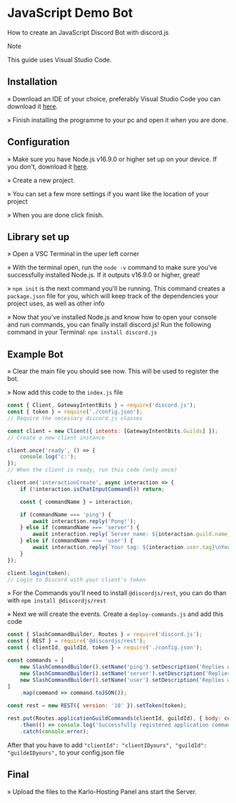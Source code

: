 # JavaScript Demo Bot

How to create an JavaScript Discord Bot with discord.js

> [!Note]
> This guide uses Visual Studio Code.

## Installation

» Download an IDE of your choice, preferably Visual Studio Code you can download it [here](https://code.visualstudio.com/download/).

» Finish installing the programme to your pc and open it when you are done.

## Configuration

» Make sure you have Node.js v16.9.0 or higher set up on your device. If you don't, download it [here](https://nodejs.org/en/).

» Create a new project.

» You can set a few more settings if you want like the location of your project

» When you are done click finish.

## Library set up

» Open a VSC Terminal in the uper left corner

» With the terminal open, run the `node -v` command to make sure you've successfully installed Node.js. If it outputs v16.9.0 or higher, great!

» `npm init` is the next command you'll be running. This command creates a `package.json` file for you, which will keep track of the dependencies your project uses, as well as other info

» Now that you've installed Node.js and know how to open your console and run commands, you can finally install discord.js! Run the following command in your Terminal: `npm install discord.js`

## Example Bot

» Clear the main file you should see now. This will be used to register the bot.

» Now add this code to the `index.js` file

```js
const { Client, GatewayIntentBits } = require('discord.js');
const { token } = require('./config.json');
// Require the necessary discord.js classes

const client = new Client({ intents: [GatewayIntentBits.Guilds] });
// Create a new client instance

client.once('ready', () => {
	console.log('c:');
});
// When the client is ready, run this code (only once)

client.on('interactionCreate', async interaction => {
	if (!interaction.isChatInputCommand()) return;

	const { commandName } = interaction;

	if (commandName === 'ping') {
		await interaction.reply('Pong!');
	} else if (commandName === 'server') {
		await interaction.reply(`Server name: ${interaction.guild.name}\nTotal members: ${interaction.guild.memberCount}`);
	} else if (commandName === 'user') {
		await interaction.reply(`Your tag: ${interaction.user.tag}\nYour id: ${interaction.user.id}`);
	}
});

client.login(token);
// Login to Discord with your client's token
```

» For the Commands you'll need to install `@discordjs/rest`, you can do than with `npm install @discordjs/rest`

» Next we will create the events. Create a `deploy-commands.js` and add this code

```js
const { SlashCommandBuilder, Routes } = require('discord.js');
const { REST } = require('@discordjs/rest');
const { clientId, guildId, token } = require('./config.json');

const commands = [
	new SlashCommandBuilder().setName('ping').setDescription('Replies with pong!'),
	new SlashCommandBuilder().setName('server').setDescription('Replies with server info!'),
	new SlashCommandBuilder().setName('user').setDescription('Replies with user info!'),
]
	.map(command => command.toJSON());

const rest = new REST({ version: '10' }).setToken(token);

rest.put(Routes.applicationGuildCommands(clientId, guildId), { body: commands })
	.then(() => console.log('Successfully registered application commands.'))
	.catch(console.error);
```

After that you have to add `"clientId": "clientIDyours", "guildId": "guildeIDyours",` to your config.json file

## Final

» Upload the files to the Karlo-Hosting Panel ans start the Server.
